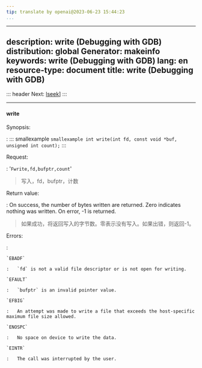 ```yaml
---
tip: translate by openai@2023-06-23 15:44:23
...
```

---
description: write (Debugging with GDB)
distribution: global
Generator: makeinfo
keywords: write (Debugging with GDB)
lang: en
resource-type: document
title: write (Debugging with GDB)
---------------------------------

::: header
Next: [lseek](lseek.html#lseek)]
:::

---

#### write

Synopsis:

:   ::: smallexample
``smallexample int write(int fd, const void *buf, unsigned int count);``
:::

Request:

:   '`Fwrite,fd,bufptr,count`'

> 写入，fd，bufptr，计数

Return value:

:   On success, the number of bytes written are returned. Zero indicates nothing was written. On error, -1 is returned.

> 如果成功，将返回写入的字节数。零表示没有写入。如果出错，则返回-1。

Errors:

:

```
`EBADF`

:   `fd` is not a valid file descriptor or is not open for writing.

`EFAULT`

:   `bufptr` is an invalid pointer value.

`EFBIG`

:   An attempt was made to write a file that exceeds the host-specific maximum file size allowed.

`ENOSPC`

:   No space on device to write the data.

`EINTR`

:   The call was interrupted by the user.
```

